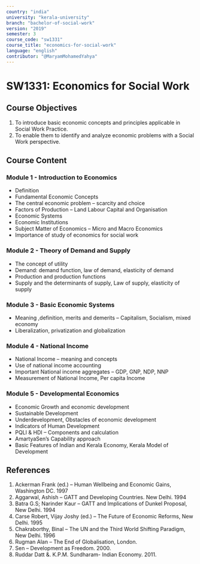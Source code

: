 ```yaml
---
country: "india"
university: "kerala-university"
branch: "bachelor-of-social-work"
version: "2019"
semester: 3
course_code: "sw1331"
course_title: "economics-for-social-work"
language: "english"
contributor: "@MaryamMohamedYahya"
---
```


# SW1331: Economics for Social Work 

## Course Objectives
1. To introduce basic economic concepts and principles applicable in Social Work Practice.
2. To enable them to identify and analyze economic problems with a Social Work perspective.

## Course Content
### Module 1 - Introduction to Economics
* Definition
* Fundamental Economic Concepts
* The central economic problem – scarcity and choice
* Factors of Production – Land Labour Capital and Organisation
* Economic Systems
* Economic Institutions
* Subject Matter of Economics – Micro and Macro Economics
* Importance of study of economics for social work

### Module 2 - Theory of Demand and Supply
* The concept of utility
* Demand: demand function, law of demand, elasticity of demand
* Production and production functions
* Supply and the determinants of supply, Law of supply, elasticity of supply 

### Module 3 - Basic Economic Systems
* Meaning ,definition, merits and demerits – Capitalism, Socialism, mixed economy
* Liberalization, privatization and globalization

### Module 4 - National Income 
* National Income – meaning and concepts
* Use of national income accounting
* Important National income aggregates – GDP, GNP, NDP, NNP
* Measurement of National Income, Per capita Income

### Module 5 - Developmental Economics
* Economic Growth and economic development
* Sustainable Development
* Underdevelopment, Obstacles of economic development
* Indicators of Human Development
* PQLI & HDI – Components and calculation
* AmartyaSen’s Capability approach
* Basic Features of Indian and Kerala Economy, Kerala Model of Development

## References
1. Ackerman Frank (ed.) – Human Wellbeing and Economic Gains, Washington DC. 1997
2. Aggarwal, Ashish – GATT and Developing Countries. New Delhi. 1994
3. Batra G.S; Narinder Kaur – GATT and Implications of Dunkel Proposal, New Delhi. 1994
4. Carse Robert, Vijay Joshy (ed.) – The Future of Economic Reforms, New Delhi. 1995
5. Chakraborthy, Binal – The UN and the Third World Shifting Paradigm, New Delhi. 1996
6. Rugman Alan – The End of Globalisation, London.
7. Sen – Development as Freedom. 2000.
8. Ruddar Datt &. K.P.M. Sundharam- Indian Economy. 2011.
